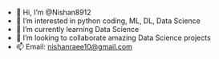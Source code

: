 - 👋 Hi, I’m @Nishan8912
- 👀 I’m interested in python coding, ML, DL, Data Science
- 🌱 I’m currently learning Data Science
- 💞️ I’m looking to collaborate amazing Data Science projects
- 📫 Email: nishanraee10@gmail.com

<!---
Nishan8912/Nishan8912 is a ✨ special ✨ repository because its `README.md` (this file) appears on your GitHub profile.
You can click the Preview link to take a look at your changes.
--->
